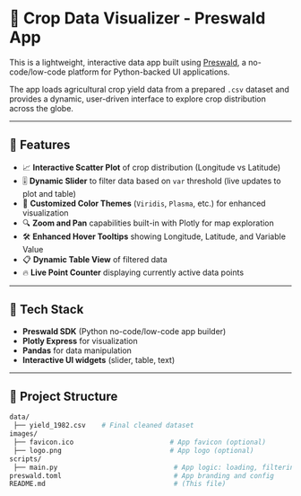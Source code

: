# 🌾 Crop Data Visualizer - Preswald App

This is a lightweight, interactive data app built using [Preswald](https://app.preswald.com/), a no-code/low-code platform for Python-backed UI applications.

The app loads agricultural crop yield data from a prepared `.csv` dataset and provides a dynamic, user-driven interface to explore crop distribution across the globe.

---

## 🚀 Features

- 📈 **Interactive Scatter Plot** of crop distribution (Longitude vs Latitude)
- 🎚️ **Dynamic Slider** to filter data based on `var` threshold (live updates to plot and table)
- 🎨 **Customized Color Themes** (`Viridis`, `Plasma`, etc.) for enhanced visualization
- 🔍 **Zoom and Pan** capabilities built-in with Plotly for map exploration
- 🛠️ **Enhanced Hover Tooltips** showing Longitude, Latitude, and Variable Value
- 📋 **Dynamic Table View** of filtered data
- 🔥 **Live Point Counter** displaying currently active data points

---

## 🧠 Tech Stack

- **Preswald SDK** (Python no-code/low-code app builder)
- **Plotly Express** for visualization
- **Pandas** for data manipulation
- **Interactive UI widgets** (slider, table, text)

---

## 📂 Project Structure

```bash
data/
 ├── yield_1982.csv    # Final cleaned dataset
images/
 ├── favicon.ico                        # App favicon (optional)
 ├── logo.png                           # App logo (optional)
scripts/
 ├── main.py                             # App logic: loading, filtering, plotting
preswald.toml                            # App branding and config
README.md                                # (This file)
